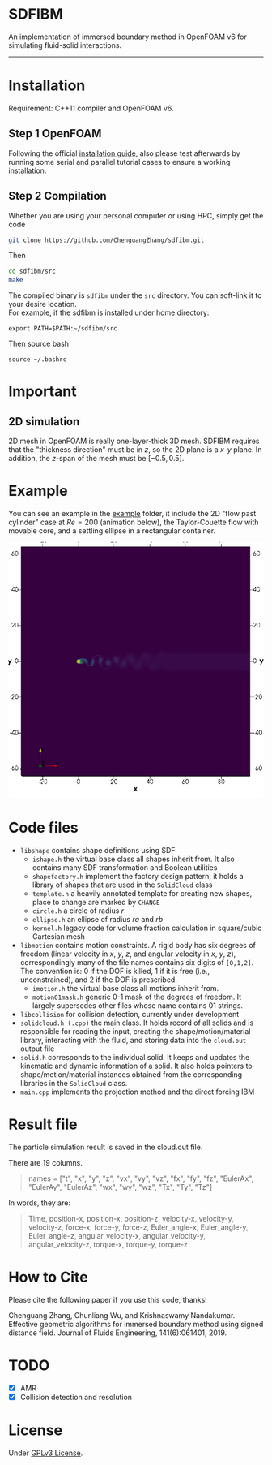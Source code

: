 # SDFIBM
An implementation of immersed boundary method in OpenFOAM v6 for simulating fluid-solid interactions.

-----------

# Installation
Requirement: C++11 compiler and OpenFOAM v6.

## Step 1 OpenFOAM
Following the official [installation guide](https://www.openfoam.org), also please test afterwards by running some serial and parallel tutorial cases to ensure a working installation.

## Step 2 Compilation
Whether you are using your personal computer or using HPC, simply get the code
```bash
git clone https://github.com/ChenguangZhang/sdfibm.git
```
Then
```bash
cd sdfibm/src
make
```
The compiled binary is `sdfibm` under the `src` directory. You can soft-link it to your desire location.  
For example, if the sdfibm is installed under home directory:
```
export PATH=$PATH:~/sdfibm/src
```
Then source bash
```
source ~/.bashrc
```

# Important
## 2D simulation
2D mesh in OpenFOAM is really one-layer-thick 3D mesh. SDFIBM requires that the "thickness direction" must be in $z$, so the 2D plane is a $x$-$y$ plane. In addition, the $z$-span of the mesh must be $[-0.5,0.5]$.


# Example
You can see an example in the [example](./example) folder, it include the 2D "flow past cylinder" case at $Re=200$ (animation below), the Taylor-Couette flow with movable core, and a settling ellipse in a rectangular container.

![Re200](./figs/flow_past_cylinder_re200.gif)

# Code files
- `libshape` contains shape definitions using SDF
    - `ishape.h` the virtual base class all shapes inherit from. It also contains many SDF transformation and Boolean utilities
    - `shapefactory.h` implement the factory design pattern, it holds a library of shapes that are used in the `SolidCloud` class
    - `template.h` a heavily annotated template for creating new shapes, place to change are marked by `CHANGE`
    - `circle.h` a circle of radius $r$
    - `ellipse.h` an ellipse of radius $ra$ and $rb$
    - `kernel.h` legacy code for volume fraction calculation in square/cubic Cartesian mesh
- `libmotion` contains motion constraints. A rigid body has six degrees of freedom (linear velocity in $x$, $y$, $z$, and angular velocity in $x$, $y$, $z$), correspondingly many of the file names contains six digits of `[0,1,2]`. The convention is: 0 if the DOF is killed, 1 if it is free (i.e., unconstrained), and 2 if the DOF is prescribed.
    - `imotion.h` the virtual base class all motions inherit from.
    - `motion01mask.h` generic 0-1 mask of the degrees of freedom. It largely supersedes other files whose name contains 01 strings.
- `libcollision` for collision detection, currently under development
- `solidcloud.h (.cpp)` the main class. It holds record of all solids and is responsible for reading the input, creating the shape/motion/material library, interacting with the fluid, and storing data into the `cloud.out` output file
- `solid.h` corresponds to the individual solid. It keeps and updates the kinematic and dynamic information of a solid. It also holds pointers to shape/motion/material instances obtained from the corresponding libraries in the `SolidCloud` class.
- `main.cpp` implements the projection method and the direct forcing IBM

# Result file
The particle simulation result is saved in the cloud.out file.

There are 19 columns.
> names = ["t", "x", "y", "z", "vx", "vy", "vz", "fx", "fy", "fz", "EulerAx", "EulerAy", "EulerAz", "wx", "wy", "wz", "Tx", "Ty", "Tz"]

In words, they are:  
> Time, position-x, position-x, position-z, velocity-x, velocity-y, velocity-z, force-x, force-y, force-z, Euler_angle-x, Euler_angle-y, Euler_angle-z, angular_velocity-x, angular_velocity-y, angular_velocity-z, torque-x, torque-y, torque-z


# How to Cite
Please cite the following paper if you use this code, thanks!

Chenguang Zhang, Chunliang Wu, and Krishnaswamy Nandakumar. Effective geometric algorithms for immersed boundary method using signed distance field. Journal of Fluids Engineering, 141(6):061401, 2019.


# TODO
- [X] AMR
- [X] Collision detection and resolution

# License
Under [GPLv3 License](https://opensource.org/licenses/GPL-3.0).
